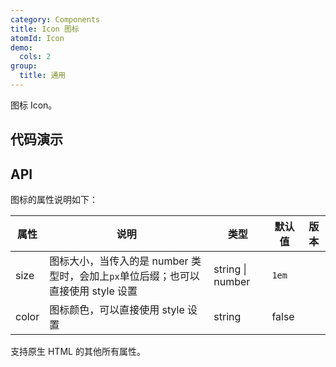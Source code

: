 ```yaml
---
category: Components
title: Icon 图标
atomId: Icon
demo:
  cols: 2
group:
  title: 通用
---
```


图标 Icon。

## 代码演示

<style>
.demo-icon-icons {font-size: 30px; color: var(--t-primary-bg-color)} 
.demo-icon-icons .t-icon {padding: 2px} 
.demo-icon-icons .t-icon:hover {
background: #dcdcdc;
cursor: pointer;
}
</style>

<!-- prettier-ignore -->
<code src="./demo/basic.tsx"></code>
<code src="./demo/icons.tsx"></code>

## API

图标的属性说明如下：

| 属性  | 说明                                                                              | 类型             | 默认值 | 版本 |
| ----- | --------------------------------------------------------------------------------- | ---------------- | ------ | ---- |
| size  | 图标大小，当传入的是 number 类型时，会加上`px`单位后缀；也可以直接使用 style 设置 | string \| number | `1em`  |      |
| color | 图标颜色，可以直接使用 style 设置                                                 | string           | false  |      |

支持原生 HTML 的其他所有属性。
